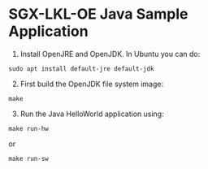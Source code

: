SGX-LKL-OE Java Sample Application
==================================

1. Install OpenJRE and OpenJDK. In Ubuntu you can do:

```
sudo apt install default-jre default-jdk
```

2. First build the OpenJDK file system image:

```
make
```

3. Run the Java HelloWorld application using:

```
make run-hw
```

or 

```
make run-sw
```
